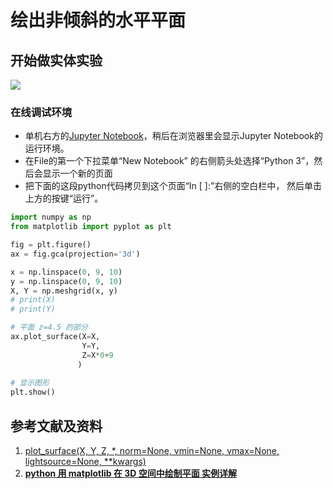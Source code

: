 # 绘出非倾斜的水平平面

## 开始做实体实验

![](/images/射线在个人环境信息模型的应用/绘出基本的三维空间几何元素/绘出非倾斜的水平平面/1a1.jpg)

### 在线调试环境

- 单机右方的[Jupyter Notebook](https://mybinder.org/v2/gh/ipython/ipython-in-depth/master?filepath=binder/Index.ipynb)，稍后在浏览器里会显示Jupyter Notebook的运行环境。
- 在File的第一个下拉菜单“New Notebook” 的右侧箭头处选择“Python 3”，然后会显示一个新的页面
- 把下面的这段python代码拷贝到这个页面“In [ ]:”右侧的空白栏中， 然后单击上方的按键“运行”。

```python
import numpy as np
from matplotlib import pyplot as plt

fig = plt.figure()
ax = fig.gca(projection='3d')

x = np.linspace(0, 9, 10)
y = np.linspace(0, 9, 10)
X, Y = np.meshgrid(x, y)  
# print(X)
# print(Y)

# 平面 z=4.5 的部分
ax.plot_surface(X=X, 
                Y=Y, 
                Z=X*0+9
               ) 
     
# 显示图形
plt.show()
```

## 参考文献及资料

1. [plot_surface(X, Y, Z, *, norm=None, vmin=None, vmax=None, lightsource=None, **kwargs)](https://matplotlib.org/stable/api/_as_gen/mpl_toolkits.mplot3d.axes3d.Axes3D.html#mpl_toolkits.mplot3d.axes3d.Axes3D.plot_surface) 
2. [**python 用 matplotlib 在 3D 空间中绘制平面 实例详解**](https://www.cnblogs.com/shanger/p/13201139.html)

